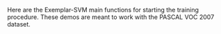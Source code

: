 Here are the Exemplar-SVM main functions for starting the training procedure.
These demos are meant to work with the PASCAL VOC 2007 dataset.